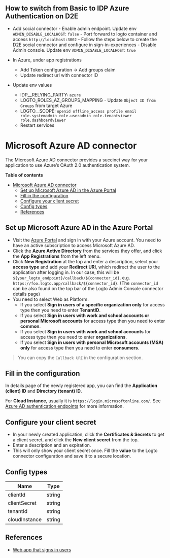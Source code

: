 ## How to switch from Basic to IDP Azure Authentication on D2E
- Add social connector
         - Enable admin endpoint. Update env `ADMIN_DISABLE_LOCALHOST`: `false`
         - Port forward to logto container and access `http://localhost:3002`
         - Follow the steps below to create the D2E social connector and configure in sign-in-experiences
         - Disable Admin console. Update env `ADMIN_DISABLE_LOCALHOST`: `true`

- In Azure, under app registrations
     - Add Token configuration -> Add groups claim
     - Update redirect url with connector ID
 
- Update env values
  - IDP__RELYING_PARTY: `azure`
  - LOGTO_ROLES_AZ_GROUPS_MAPPING - Update `Object ID from Groups` from target Azure
  - LOGTO__SCOPE: `openid offline_access profile email role.systemadmin role.useradmin role.tenantviewer role.dashboardviewer`
  - Restart services

# Microsoft Azure AD connector

The Microsoft Azure AD connector provides a succinct way for your application to use Azure’s OAuth 2.0 authentication system.

**Table of contents**
- [Microsoft Azure AD connector](#microsoft-azure-ad-connector)
  - [Set up Microsoft Azure AD in the Azure Portal](#set-up-microsoft-azure-ad-in-the-azure-portal)
  - [Fill in the configuration](#fill-in-the-configuration)
  - [Configure your client secret](#configure-your-client-secret)
  - [Config types](#config-types)
  - [References](#references)

## Set up Microsoft Azure AD in the Azure Portal

- Visit the [Azure Portal](https://portal.azure.com/#home) and sign in with your Azure account. You need to have an active subscription to access Microsoft Azure AD.
- Click the **Azure Active Directory** from the services they offer, and click the **App Registrations** from the left menu.
- Click **New Registration** at the top and enter a description, select your **access type** and add your **Redirect URI**, which redirect the user to the application after logging in. In our case, this will be `${your_logto_endpoint}/callback/${connector_id}`. e.g. `https://foo.logto.app/callback/${connector_id}`. (The `connector_id` can be also found on the top bar of the Logto Admin Console connector details page)
- You need to select Web as Platform.
  - If you select **Sign in users of a specific organization only** for access type then you need to enter **TenantID**.
  - If you select **Sign in users with work and school accounts or personal Microsoft accounts** for access type then you need to enter **common**.
  - If you select **Sign in users with work and school accounts** for access type then you need to enter **organizations**.
  - If you select **Sign in users with personal Microsoft accounts (MSA) only** for access type then you need to enter **consumers**.

> You can copy the `Callback URI` in the configuration section.

## Fill in the configuration

In details page of the newly registered app, you can find the **Application (client) ID** and **Directory (tenant) ID**.

For **Cloud Instance**, usually it is `https://login.microsoftonline.com/`. See [Azure AD authentication endpoints](https://learn.microsoft.com/en-us/azure/active-directory/develop/authentication-national-cloud#azure-ad-authentication-endpoints) for more information.

## Configure your client secret
- In your newly created application, click the **Certificates & Secrets** to get a client secret, and click the **New client secret** from the top.
- Enter a description and an expiration.
- This will only show your client secret once. Fill the **value** to the Logto connector configuration and save it to a secure location.

## Config types

| Name          | Type   |
| ------------- | ------ |
| clientId      | string |
| clientSecret  | string |
| tenantId      | string |
| cloudInstance | string |

## References
* [Web app that signs in users](https://docs.microsoft.com/en-us/azure/active-directory/develop/scenario-web-app-sign-user-overview)
